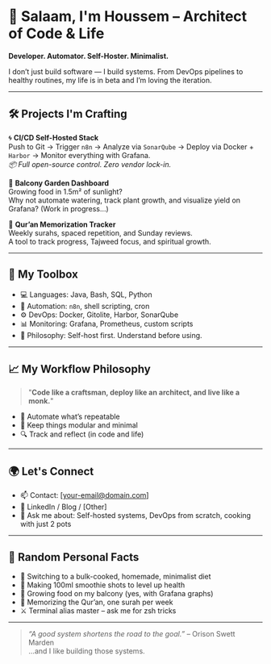 # 👋 Salaam, I'm Houssem – Architect of Code & Life

**Developer. Automator. Self-Hoster. Minimalist.**

I don’t just build software — I build systems. From DevOps pipelines to healthy routines, my life is in beta and I’m loving the iteration.

---

## 🛠️ Projects I'm Crafting

🌀 **CI/CD Self-Hosted Stack**  
Push to Git → Trigger `n8n` → Analyze via `SonarQube` → Deploy via Docker + `Harbor` → Monitor everything with Grafana.  
_📦 Full open-source control. Zero vendor lock-in._

🌿 **Balcony Garden Dashboard**  
Growing food in 1.5m² of sunlight?  
Why not automate watering, track plant growth, and visualize yield on Grafana? (Work in progress…)

🧠 **Qur’an Memorization Tracker**  
Weekly surahs, spaced repetition, and Sunday reviews.  
A tool to track progress, Tajweed focus, and spiritual growth.

---

## 🧰 My Toolbox

- 💻 Languages: Java, Bash, SQL, Python
- 🔁 Automation: `n8n`, shell scripting, cron
- ⚙️ DevOps: Docker, Gitolite, Harbor, SonarQube
- 📊 Monitoring: Grafana, Prometheus, custom scripts
- 🔐 Philosophy: Self-host first. Understand before using.

---

## 📈 My Workflow Philosophy

> "**Code like a craftsman, deploy like an architect, and live like a monk.**"

- 🧪 Automate what’s repeatable
- 🧱 Keep things modular and minimal
- 🔍 Track and reflect (in code and life)

---

## 🌍 Let's Connect

- 📫 Contact: [your-email@domain.com]
- 🔗 LinkedIn / Blog / [Other]
- 💬 Ask me about: Self-hosted systems, DevOps from scratch, cooking with just 2 pots

---

## 📌 Random Personal Facts

- 🥗 Switching to a bulk-cooked, homemade, minimalist diet
- 🧴 Making 100ml smoothie shots to level up health
- 🌱 Growing food on my balcony (yes, with Grafana graphs)
- 📖 Memorizing the Qur’an, one surah per week
- ⚔️ Terminal alias master – ask me for zsh tricks

---

> _“A good system shortens the road to the goal.”_ – Orison Swett Marden  
> …and I like building those systems.



<!--
**houssemMekhelbi/houssemMekhelbi** is a ✨ _special_ ✨ repository because its `README.md` (this file) appears on your GitHub profile.

Here are some ideas to get you started:

- 🔭 I’m currently working on ...
- 🌱 I’m currently learning ...
- 👯 I’m looking to collaborate on ...
- 🤔 I’m looking for help with ...
- 💬 Ask me about ...
- 📫 How to reach me: ...
- 😄 Pronouns: ...
- ⚡ Fun fact: ...
-->
